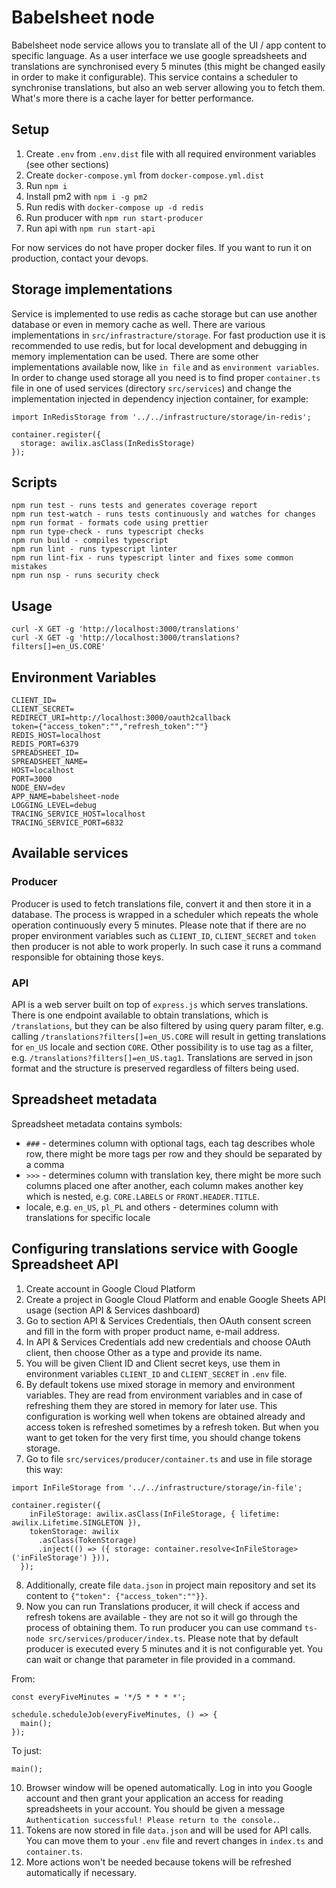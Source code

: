 # Babelsheet node

Babelsheet node service allows you to translate all of the UI / app content to specific language. As a user interface we use google spreadsheets and translations are synchronised every 5 minutes (this might be changed easily in order to make it configurable). This service contains a scheduler to synchronise translations, but also an web server allowing you to fetch them. What's more there is a cache layer for better performance.

## Setup

1. Create `.env` from `.env.dist` file with all required environment variables (see other sections)
2. Create `docker-compose.yml` from `docker-compose.yml.dist`
3. Run `npm i`
4. Install pm2 with `npm i -g pm2`
5. Run redis with `docker-compose up -d redis`
6. Run producer with `npm run start-producer`
7. Run api with `npm run start-api`

For now services do not have proper docker files. If you want to run it on production, contact your devops.

## Storage implementations

Service is implemented to use redis as cache storage but can use another database or even in memory cache as well. There are various implementations in `src/infrastracture/storage`. For fast production use it is recommended to use redis, but for local development and debugging in memory implementation can be used. There are some other implementations available now, like `in file` and as `environment variables`. In order to change used storage all you need is to find proper `container.ts` file in one of used services (directory `src/services`) and change the implementation injected in dependency injection container, for example:

```
import InRedisStorage from '../../infrastructure/storage/in-redis';

container.register({
  storage: awilix.asClass(InRedisStorage)
});
```

## Scripts

```
npm run test - runs tests and generates coverage report
npm run test-watch - runs tests continuously and watches for changes
npm run format - formats code using prettier
npm run type-check - runs typescript checks
npm run build - compiles typescript
npm run lint - runs typescript linter
npm run lint-fix - runs typescript linter and fixes some common mistakes
npm run nsp - runs security check
```

## Usage

```
curl -X GET -g 'http://localhost:3000/translations'
curl -X GET -g 'http://localhost:3000/translations?filters[]=en_US.CORE'
```

## Environment Variables

```
CLIENT_ID=
CLIENT_SECRET=
REDIRECT_URI=http://localhost:3000/oauth2callback
token={"access_token":"","refresh_token":""}
REDIS_HOST=localhost
REDIS_PORT=6379
SPREADSHEET_ID=
SPREADSHEET_NAME=
HOST=localhost
PORT=3000
NODE_ENV=dev
APP_NAME=babelsheet-node
LOGGING_LEVEL=debug
TRACING_SERVICE_HOST=localhost
TRACING_SERVICE_PORT=6832
```

## Available services

### Producer
Producer is used to fetch translations file, convert it and then store it in a database. The process is wrapped in a scheduler which repeats the whole operation continuously every 5 minutes. Please note that if there are no proper environment variables such as `CLIENT_ID`, `CLIENT_SECRET` and `token` then producer is not able to work properly. In such case it runs a command responsible for obtaining those keys.

### API
API is a web server built on top of `express.js` which serves translations. There is one endpoint available to obtain translations, which is `/translations`, but they can be also filtered by using query param filter, e.g. calling `/translations?filters[]=en_US.CORE` will result in getting translations for `en_US` locale and section `CORE`. Other possibility is to use tag as a filter, e.g. `/translations?filters[]=en_US.tag1`. Translations are served in json format and the structure is preserved regardless of filters being used.

## Spreadsheet metadata

Spreadsheet metadata contains symbols:

- `###` - determines column with optional tags, each tag describes whole row, there might be more tags per row and they should be separated by a comma
- `>>>` - determines column with translation key, there might be more such columns placed one after another, each column makes another key which is nested, e.g. `CORE.LABELS` or `FRONT.HEADER.TITLE`.
- locale, e.g. `en_US`, `pl_PL` and others - determines column with translations for specific locale

## Configuring translations service with Google Spreadsheet API

1. Create account in Google Cloud Platform
2. Create a project in Google Cloud Platform and enable Google Sheets API usage (section API & Services dashboard)
3. Go to section API & Services Credentials, then OAuth consent screen and fill in the form with proper product name, e-mail address.
4. In API & Services Credentials add new credentials and choose OAuth client, then choose Other as a type and provide its name.
5. You will be given Client ID and Client secret keys, use them in environment variables `CLIENT_ID` and `CLIENT_SECRET` in `.env` file.
6. By default tokens use mixed storage in memory and environment variables. They are read from environment variables and in case of refreshing them they are stored in memory for later use. This configuration is working well when tokens are obtained already and access token is refreshed sometimes by a refresh token. But when you want to get token for the very first time, you should change tokens storage.
7. Go to file `src/services/producer/container.ts` and use in file storage this way:

```
import InFileStorage from '../../infrastructure/storage/in-file';

container.register({
    inFileStorage: awilix.asClass(InFileStorage, { lifetime: awilix.Lifetime.SINGLETON }),
    tokenStorage: awilix
      .asClass(TokenStorage)
      .inject(() => ({ storage: container.resolve<InFileStorage>('inFileStorage') })),
  });
```

8. Additionally, create file `data.json` in project main repository and set its content to `{"token": {"access_token":""}}`.
9. Now you can run Translations producer, it will check if access and refresh tokens are available - they are not so it will go through the process of obtaining them. To run producer you can use command `ts-node src/services/producer/index.ts`. Please note that by default producer is executed every 5 minutes and it is not configurable yet. You can wait or change that parameter in file provided in a command.

From:

```
const everyFiveMinutes = '*/5 * * * *';

schedule.scheduleJob(everyFiveMinutes, () => {
  main();
});
```

To just:

```
main();
```

10. Browser window will be opened automatically. Log in into you Google account and then grant your application an access for reading spreadsheets in your account. You should be given a message `Authentication successful! Please return to the console.`.
11. Tokens are now stored in file `data.json` and will be used for API calls. You can move them to your `.env` file and revert changes in `index.ts` and `container.ts`.
12. More actions won't be needed because tokens will be refreshed automatically if necessary.
